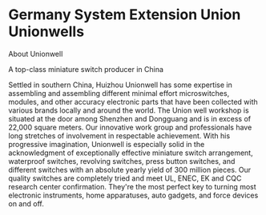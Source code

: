 # Germany System Extension Union Unionwells

About Unionwell 

A top-class miniature switch producer in China 

Settled in southern China, Huizhou Unionwell has some expertise in assembling and assembling different minimal effort microswitches, modules, and other accuracy electronic parts that have been collected with various brands locally and around the world. The Union well workshop is situated at the door among Shenzhen and Dongguang and is in excess of 22,000 square meters. Our innovative work group and professionals have long stretches of involvement in respectable achievement. With his progressive imagination, Unionwell is especially solid in the acknowledgment of exceptionally effective miniature switch arrangement, waterproof switches, revolving switches, press button switches, and different switches with an absolute yearly yield of 300 million pieces. Our quality switches are completely tried and meet UL, ENEC, EK and CQC research center confirmation. They're the most perfect key to turning most electronic instruments, home apparatuses, auto gadgets, and force devices on and off.

